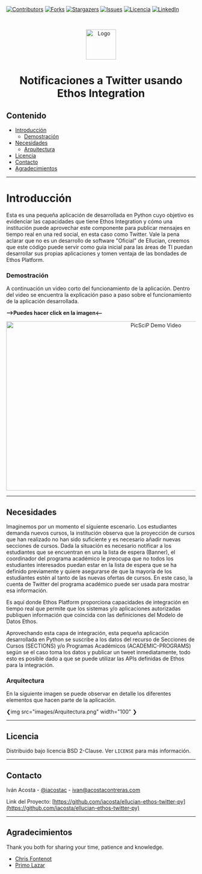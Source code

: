 [![Contributors][contributors-shield]][contributors-url]
[![Forks][forks-shield]][forks-url]
[![Stargazers][stars-shield]][stars-url]
[![Issues][issues-shield]][issues-url]
[![Licencia][license-shield]][license-url]
[![LinkedIn][linkedin-shield]][linkedin-url]


<!-- PROJECT LOGO -->
<br />
<p align="center">
  <a href="https://www.ellucian.com/es">
    <img src="images/logo-ethos-connected" alt="Logo" width="80" height="80">
  </a>
  <h1 align="center">Notificaciones a Twitter usando Ethos Integration</h1>
</p>

## Contenido

* [Introducción](#Introducción)
  * [Demostración](#Demostración)
* [Necesidades](#Necesidades)
  * [Arquitectura](#Arquitectura)
* [Licencia](#Licencia)
* [Contacto](#Contacto)
* [Agradecimientos](#Agradecimientos)

___
# Introducción
Esta es una pequeña aplicación de desarrollada en Python cuyo objetivo es evidenciar las capacidades que tiene Ethos Integration y cómo una institución puede aprovechar este componente para publicar mensajes en tiempo real en una red social, en esta caso como Twitter. Vale la pena aclarar que no es un desarrollo de software "Oficial" de Ellucian, creemos que este código puede servir como guia inicial para las áreas de TI puedan desarrollar sus propias aplicaciones y tomen ventaja de las bondades de Ethos Platform.


### **Demostración**

A continuación un video corto del funcionamiento de la aplicación. Dentro del video se encuentra la explicación paso a paso sobre el funcionamiento de la aplicación desarrollada. 

**-->Puedes hacer click en la imagen<--**

<p align="center">
<a style="float:center" href="https://youtu.be/4avxPnPJ8V4" target="_blank">
  <img alt="PicSciP Demo Video" src="https://img.youtube.com/vi/4avxPnPJ8V4/maxresdefault.jpg" width="780" height="450" />
</a>

<!--[![Watch the video](https://img.youtube.com/vi/4GcFubPBCq0/maxresdefault.jpg)](https://youtu.be/4GcFubPBCq0) -->

___
## Necesidades

Imaginemos por un momento el siguiente escenario. Los estudiantes demanda nuevos cursos, la institución observa que la proyección de cursos que han realizado no han sido suficiente y es necesario añadir nuevas secciones de cursos. Dada la situación es necesario notificar a los estudiantes que se encuentran en una la lista de espera (Banner), el coordinador del programa académico le preocupa que no todos los estudiantes interesados puedan estar en la lista de espera que se ha definido previamente y quiere asegurarse de que la mayoría de los estudiantes estén al tanto de las nuevas ofertas de cursos. En este caso, la cuenta de Twitter del programa académico puede ser usada para mostrar esa información.

Es aquí donde Ethos Platform proporciona capacidades de integración en tiempo real que permite que los sistemas y/o aplicaciones autorizadas publiquen información que coincida con las definiciones del Modelo de Datos Ethos.

Aprovechando esta capa de integración, esta pequeña aplicación desarrollada en Python se suscribe a los datos del recurso de Secciones de Cursos (SECTIONS) y/o Programas Académicos (ACADEMIC-PROGRAMS) según se el caso toma los datos y publicar un tweet inmediatamente, todo esto es posible dado a que se puede utilizar las APIs definidas de Ethos para la integración. 

### **Arquitectura**

En la siguiente imagen se puede observar en detalle los diferentes elementos que hacen parte de la aplicación.

❮img src="images/Arquitectura.png" width="100" ❯
___
## Licencia
Distribuido bajo licencia BSD 2-Clause. Ver `LICENSE` para más información.
___
## Contacto
Iván Acosta - [@iacostac](https://twitter.com/iacostac) - ivan@acostacontreras.com

Link del Proyecto: [https://github.com/iacosta/ellucian-ethos-twitter-py](https://github.com/iacosta/ellucian-ethos-twitter-py)
___
## Agradecimientos
Thank you both for sharing your time, patience and knowledge. 
* [Chris Fontenot](https://github.com/cfont)
* [Primo Lazar](https://www.linkedin.com/in/primo-lazar/)

<!-- MARKDOWN LINKS & IMAGES -->
<!-- https://www.markdownguide.org/basic-syntax/#reference-style-links -->
[contributors-shield]: https://img.shields.io/github/contributors/iacosta/ellucian-ethos-twitter-py.svg?style=flat-square
[contributors-url]: https://github.com/iacosta/ellucian-ethos-twitter-py/graphs/contributors
[forks-shield]: https://img.shields.io/github/forks/iacosta/ellucian-ethos-twitter-py.svg?style=flat-square
[forks-url]: https://github.com/iacosta/ellucian-ethos-twitter-py/network/members
[stars-shield]: https://img.shields.io/github/stars/iacosta/ellucian-ethos-twitter-py.svg?style=flat-square
[stars-url]: https://github.com/iacosta/ellucian-ethos-twitter-py/stargazers
[issues-shield]: https://img.shields.io/github/issues/iacosta/ellucian-ethos-twitter-py.svg?style=flat-square
[issues-url]: https://github.com/iacosta/ellucian-ethos-twitter-py/issues
[license-shield]: https://img.shields.io/github/license/iacosta/ellucian-ethos-twitter-py
[license-url]: https://github.com/iacosta/ellucian-ethos-twitter-py/blob/master/LICENSE.txt
[linkedin-shield]: https://img.shields.io/badge/-LinkedIn-black.svg?style=flat-square&logo=linkedin&colorB=555
[linkedin-url]: https://www.linkedin.com/in/iacostac/
